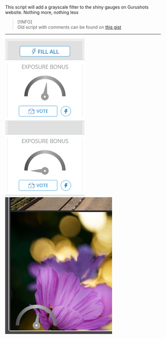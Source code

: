 This script will add a grayscale filter to the shiny gauges on Gurushots website. Nothing more, nothing less

> [!INFO]  
> Old script with comments can be found on [this gist](https://gist.github.com/Karmalakas/c09c8bcc24cb213b3feadefc944ab8dd)

---

![challenge-list.png](images/challenge-list.png) ![voting.png](images/voting.png)